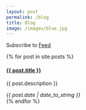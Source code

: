 ```yaml
---
layout: post
permalink: /blog
title: Blog
image: /images/blue.jpg
---
```

<div class="notice">Subscribe to <a href="{{ site.baseurl }}/feed" target="_blank">Feed</a></div>

{% for post in site.posts %}
<article>
  <h4><a href="{{ post.url | prepend: site.baseurl | prepend: site.url }}">{{ post.title }}</a></h4>
  <p>{{ post.description }}</p>
  <cite>{{ post.date | date_to_string }}</cite>
</article>
{% endfor %}